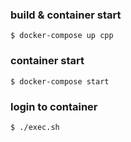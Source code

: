 ### build & container start

```
$ docker-compose up cpp
```


### container start

```
$ docker-compose start
```

### login to container

```
$ ./exec.sh
```
